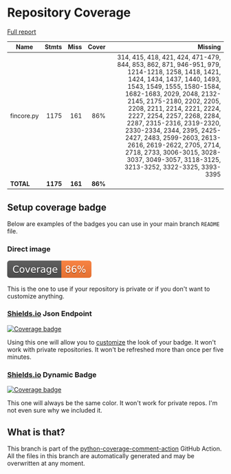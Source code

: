 # Repository Coverage

[Full report](https://htmlpreview.github.io/?https://github.com/inco-org/fincore/blob/python-coverage-comment-action-data/htmlcov/index.html)

| Name       |    Stmts |     Miss |   Cover |   Missing |
|----------- | -------: | -------: | ------: | --------: |
| fincore.py |     1175 |      161 |     86% |314, 415, 418, 421, 424, 471-479, 844, 853, 862, 871, 946-951, 979, 1214-1218, 1258, 1418, 1421, 1424, 1434, 1437, 1440, 1493, 1543, 1549, 1555, 1580-1584, 1682-1683, 2029, 2048, 2132-2145, 2175-2180, 2202, 2205, 2208, 2211, 2214, 2221, 2224, 2227, 2254, 2257, 2268, 2284, 2287, 2315-2316, 2319-2320, 2330-2334, 2344, 2395, 2425-2427, 2483, 2599-2603, 2613-2616, 2619-2622, 2705, 2714, 2718, 2733, 3006-3015, 3028-3037, 3049-3057, 3118-3125, 3213-3252, 3322-3325, 3393-3395 |
|  **TOTAL** | **1175** |  **161** | **86%** |           |


## Setup coverage badge

Below are examples of the badges you can use in your main branch `README` file.

### Direct image

[![Coverage badge](https://raw.githubusercontent.com/inco-org/fincore/python-coverage-comment-action-data/badge.svg)](https://htmlpreview.github.io/?https://github.com/inco-org/fincore/blob/python-coverage-comment-action-data/htmlcov/index.html)

This is the one to use if your repository is private or if you don't want to customize anything.

### [Shields.io](https://shields.io) Json Endpoint

[![Coverage badge](https://img.shields.io/endpoint?url=https://raw.githubusercontent.com/inco-org/fincore/python-coverage-comment-action-data/endpoint.json)](https://htmlpreview.github.io/?https://github.com/inco-org/fincore/blob/python-coverage-comment-action-data/htmlcov/index.html)

Using this one will allow you to [customize](https://shields.io/endpoint) the look of your badge.
It won't work with private repositories. It won't be refreshed more than once per five minutes.

### [Shields.io](https://shields.io) Dynamic Badge

[![Coverage badge](https://img.shields.io/badge/dynamic/json?color=brightgreen&label=coverage&query=%24.message&url=https%3A%2F%2Fraw.githubusercontent.com%2Finco-org%2Ffincore%2Fpython-coverage-comment-action-data%2Fendpoint.json)](https://htmlpreview.github.io/?https://github.com/inco-org/fincore/blob/python-coverage-comment-action-data/htmlcov/index.html)

This one will always be the same color. It won't work for private repos. I'm not even sure why we included it.

## What is that?

This branch is part of the
[python-coverage-comment-action](https://github.com/marketplace/actions/python-coverage-comment)
GitHub Action. All the files in this branch are automatically generated and may be
overwritten at any moment.